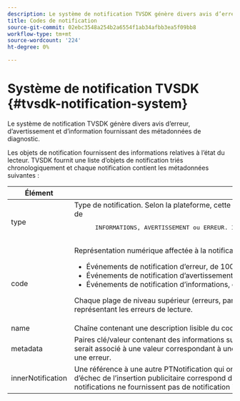 ```yaml
---
description: Le système de notification TVSDK génère divers avis d’erreur, d’avertissement et d’information fournissant des métadonnées de diagnostic.
title: Codes de notification
source-git-commit: 02ebc3548a254b2a6554f1ab34afbb3ea5f09bb8
workflow-type: tm+mt
source-wordcount: '224'
ht-degree: 0%

---
```


# Système de notification TVSDK {#tvsdk-notification-system}

Le système de notification TVSDK génère divers avis d’erreur, d’avertissement et d’information fournissant des métadonnées de diagnostic.

Les objets de notification fournissent des informations relatives à l’état du lecteur. TVSDK fournit une liste d’objets de notification triés chronologiquement et chaque notification contient les métadonnées suivantes :

<table frame="all" colsep="1" rowsep="1" id="table_DBA8CACF02DB4AF2B053E560850B49CE"> 
 <thead> 
  <tr rowsep="1"> 
   <th colname="1" class="entry"> Élément </th> 
   <th colname="2" class="entry"> Description </th> 
  </tr> 
 </thead>
 <tbody> 
  <tr rowsep="1"> 
   <td colname="1"><span class="codeph"> type</span></td> 
   <td colname="2">Type de notification. Selon la plateforme, cette propriété fait référence à un type énuméré avec les valeurs possibles de 
    <pre>
      INFORMATIONS, AVERTISSEMENT ou ERREUR. Il s’agit du regroupement de niveau supérieur pour les notifications.
    </pre> </td> 
  </tr> 
  <tr rowsep="1"> 
   <td colname="1"><span class="codeph"> code</span></td> 
   <td colname="2">Représentation numérique affectée à la notification. 
    <ul id="ul_31AB497C6FFA452496DD09B0D78687B9"> 
     <li id="li_53E75022C50246E0982E315D04EFD8B3">Événements de notification d’erreur, de 100000 à 199999 </li> 
     <li id="li_11AE91D1325E4F718228E662C9C55F9A">Événements de notification d’avertissement, de 200000 à 299999 </li> 
     <li id="li_6D3EA03845294DC2BAD1ACF507639E51">Événements de notification d’informations, de 300000 à 399999 </li> 
    </ul> <p>Chaque plage de niveau supérieur (erreurs, par exemple) est divisée en sous-plages, telles que 101000 à 101999, représentant les erreurs de lecture. </p> </td> 
  </tr> 
  <tr rowsep="1"> 
   <td colname="1"><span class="codeph"> name</span></td> 
   <td colname="2">Chaîne contenant une description lisible du code, telle que <span class="codeph"> SEEK_ERROR</span>. </td> 
  </tr> 
  <tr rowsep="1"> 
   <td colname="1"><span class="codeph"> metadata</span> </td> 
   <td colname="2">Paires clé/valeur contenant des informations supplémentaires sur la notification. Par exemple, une clé nommée <span class="codeph"> URL</span> serait associé à une valeur correspondant à une URL liée à la notification, telle qu’une URL non valide qui a provoqué une erreur. </td> 
  </tr> 
  <tr rowsep="0"> 
   <td colname="1"><span class="codeph"> innerNotification</span></td> 
   <td colname="2">Une référence à une autre <span class="codeph"> PTNotification</span> qui ont directement affecté cette notification. Par exemple, une notification d’échec de l’insertion publicitaire correspond directement à un conflit d’insertion de ligne temporelle. Toutes les notifications ne fournissent pas de notification interne. </td> 
  </tr> 
 </tbody> 
</table>
